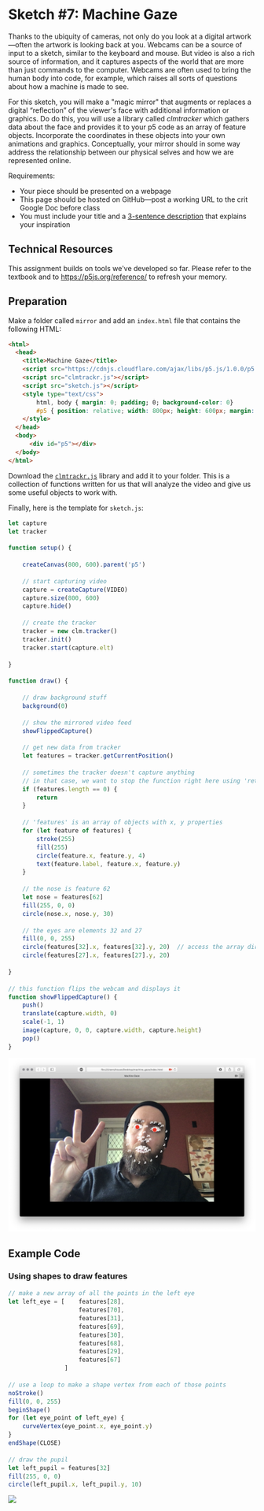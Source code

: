 # Sketch #7: Machine Gaze

Thanks to the ubiquity of cameras, not only do you look at a digital artwork—often the artwork is looking back at you. Webcams can be a source of input to a sketch, similar to the keyboard and mouse. But video is also a rich source of information, and it captures aspects of the world that are more than just commands to the computer. Webcams are often used to bring the human body into code, for example, which raises all sorts of questions about how a machine is made to see.

For this sketch, you will make a "magic mirror" that augments or replaces a digital “reflection” of the viewer's face with additional information or graphics. Do do this, you will use a library called _clmtracker_ which gathers data about the face and provides it to your p5 code as an array of feature objects. Incorporate the coordinates in these objects into your own animations and graphics. Conceptually, your mirror should in some way address the relationship between our physical selves and how we are represented online.

Requirements:
- Your piece should be presented on a webpage
- This page should be hosted on GitHub—post a working URL to the crit Google Doc before class
- You must include your title and a [3-sentence description](../../resources/description_guidelines.md) that explains your inspiration


## Technical Resources

This assignment builds on tools we've developed so far. Please refer to the textbook and to https://p5js.org/reference/ to refresh your memory.


## Preparation

Make a folder called `mirror` and add an `index.html` file that contains the following HTML:
```html
<html>
  <head>
    <title>Machine Gaze</title>
    <script src="https://cdnjs.cloudflare.com/ajax/libs/p5.js/1.0.0/p5.js"></script>
    <script src="clmtrackr.js"></script>
    <script src="sketch.js"></script>
    <style type="text/css">
        html, body { margin: 0; padding; 0; background-color: 0}
        #p5 { position: relative; width: 800px; height: 600px; margin: auto; }
    </style>
  </head>
  <body>
      <div id="p5"></div>
  </body>
</html>

```

Download the [`clmtrackr.js`](clmtrackr.js) library and add it to your folder. This is a collection of functions written for us that will analyze the video and give us some useful objects to work with.

Finally, here is the template for `sketch.js`:

```js
let capture
let tracker

function setup() {

    createCanvas(800, 600).parent('p5')

    // start capturing video
    capture = createCapture(VIDEO)
    capture.size(800, 600)
    capture.hide()

    // create the tracker
    tracker = new clm.tracker()
    tracker.init()
    tracker.start(capture.elt)

}

function draw() {

    // draw background stuff
    background(0)

    // show the mirrored video feed
    showFlippedCapture()

    // get new data from tracker
    let features = tracker.getCurrentPosition()

    // sometimes the tracker doesn't capture anything
    // in that case, we want to stop the function right here using 'return'
    if (features.length == 0) {
        return
    }

    // 'features' is an array of objects with x, y properties
    for (let feature of features) {
        stroke(255)
        fill(255)
        circle(feature.x, feature.y, 4)
        text(feature.label, feature.x, feature.y)
    }

    // the nose is feature 62
    let nose = features[62]
    fill(255, 0, 0)
    circle(nose.x, nose.y, 30)

    // the eyes are elements 32 and 27
    fill(0, 0, 255)
    circle(features[32].x, features[32].y, 20)  // access the array directly
    circle(features[27].x, features[27].y, 20)

}

// this function flips the webcam and displays it
function showFlippedCapture() {
    push()
    translate(capture.width, 0)
    scale(-1, 1)
    image(capture, 0, 0, capture.width, capture.height)
    pop()
}
```

![](screenshot.png)


## Example Code

### Using shapes to draw features

```js
// make a new array of all the points in the left eye
let left_eye = [    features[28],
                    features[70],
                    features[31],
                    features[69],
                    features[30],
                    features[68],
                    features[29],
                    features[67]
                ]

// use a loop to make a shape vertex from each of those points
noStroke()
fill(0, 0, 255)
beginShape()
for (let eye_point of left_eye) {
    curveVertex(eye_point.x, eye_point.y)
}
endShape(CLOSE)

// draw the pupil
let left_pupil = features[32]
fill(255, 0, 0)
circle(left_pupil.x, left_pupil.y, 10)
```
![](eyeball.gif)


<!--
conceptual references
zach blas
trevor paglen
kyle mcdonald
-->
